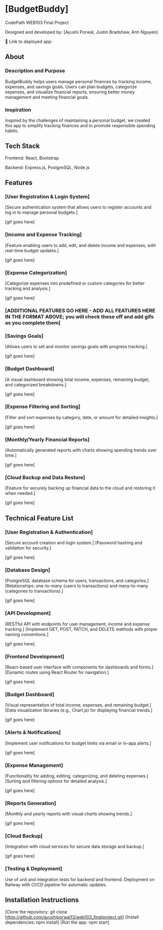 # [BudgetBuddy]

CodePath WEB103 Final Project

Designed and developed by: [Ayushi Porwal, Justin Bradshaw, Anh Nguyen]

🔗 Link to deployed app:

## About

### Description and Purpose

BudgetBuddy helps users manage personal finances by tracking income, expenses, and savings goals. Users can plan budgets, categorize expenses, and visualize financial reports, ensuring better money management and meeting financial goals.

### Inspiration

Inspired by the challenges of maintaining a personal budget, we created this app to simplify tracking finances and to promote responsible spending habits.

## Tech Stack

Frontend: React, Bootstrap

Backend: Express.js, PostgreSQL, Node.js

## Features

### [User Registration & Login System]

[Secure authentication system that allows users to register accounts and log in to manage personal budgets.]

[gif goes here]

### [Income and Expense Tracking]

[Feature enabling users to add, edit, and delete income and expenses, with real-time budget updates.]

[gif goes here]

### [Expense Categorization]

[Categorize expenses into predefined or custom categories for better tracking and analysis.]

[gif goes here]

### [ADDITIONAL FEATURES GO HERE - ADD ALL FEATURES HERE IN THE FORMAT ABOVE; you will check these off and add gifs as you complete them]

### [Savings Goals]

[Allows users to set and monitor savings goals with progress tracking.]

[gif goes here]

### [Budget Dashboard]

[A visual dashboard showing total income, expenses, remaining budget, and categorized breakdowns.]

[gif goes here]

### [Expense Filtering and Sorting]

[Filter and sort expenses by category, date, or amount for detailed insights.]

[gif goes here]

### [Monthly/Yearly Financial Reports]

[Automatically generated reports with charts showing spending trends over time.]

[gif goes here]

### [Cloud Backup and Data Restore]

[Feature for securely backing up financial data to the cloud and restoring it when needed.]

[gif goes here]


## Technical Feature List

### [User Registration & Authentication]

[Secure account creation and login system.]
[Password hashing and validation for security.]

[gif goes here]

### [Database Design]

[PostgreSQL database schema for users, transactions, and categories.]
[Relationships: one-to-many (users to transactions) and many-to-many (categories to transactions).]

[gif goes here]

### [API Development]

[RESTful API with endpoints for user management, income and expense tracking.]
[Implement GET, POST, PATCH, and DELETE methods with proper naming conventions.]

[gif goes here]

### [Frontend Development]

[React-based user interface with components for dashboards and forms.]
[Dynamic routes using React Router for navigation.]

[gif goes here]

### [Budget Dashboard]

[Visual representation of total income, expenses, and remaining budget.]
[Data visualization libraries (e.g., Chart.js) for displaying financial trends.]

[gif goes here]

### [Alerts & Notifications]

[Implement user notifications for budget limits via email or in-app alerts.]

[gif goes here]

### [Expense Management]

[Functionality for adding, editing, categorizing, and deleting expenses.]
[Sorting and filtering options for detailed analysis.]

[gif goes here]

### [Reports Generation]

[Monthly and yearly reports with visual charts showing trends.]

[gif goes here]

### [Cloud Backup]

[Integration with cloud services for secure data storage and backup.]

[gif goes here]

### [Testing & Deployment]

Use of unit and integration tests for backend and frontend.
Deployment on Railway with CI/CD pipeline for automatic updates.


## Installation Instructions

[Clone the repository: git clone https://github.com/ayushiporwal13/web103_finalproject.git]
[Install dependencies: npm install]
[Run the app: npm start]
